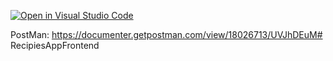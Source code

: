 
[![Open in Visual Studio Code](https://classroom.github.com/assets/open-in-vscode-f059dc9a6f8d3a56e377f745f24479a46679e63a5d9fe6f495e02850cd0d8118.svg)](https://classroom.github.com/online_ide?assignment_repo_id=6440932&assignment_repo_type=AssignmentRepo)

PostMan:
https://documenter.getpostman.com/view/18026713/UVJhDEuM# RecipiesAppFrontend
